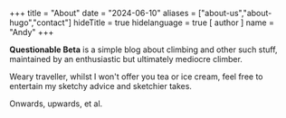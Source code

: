 +++
title = "About"
date = "2024-06-10"
aliases = ["about-us","about-hugo","contact"]
hideTitle = true
hidelanguage = true
[ author ]
  name = "Andy"
+++

__Questionable Beta__ is a simple blog about climbing and other such stuff, maintained by an enthusiastic but ultimately mediocre climber. 

Weary traveller, whilst I won't offer you tea or ice cream, feel free to entertain my sketchy advice and sketchier takes. 

Onwards, upwards, et al. 